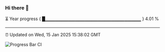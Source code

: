 ### Hi there 👋

⏳ Year progress { █▁▁▁▁▁▁▁▁▁▁▁▁▁▁▁▁▁▁▁▁▁▁▁▁▁▁▁▁▁ } 4.01 %

---

⏰ Updated on Wed, 15 Jan 2025 15:38:02 GMT

![Progress Bar CI](https://github.com/IshwaranRudhara/GIT-ACTION/workflows/Progress%20Bar%20CI/badge.svg)

